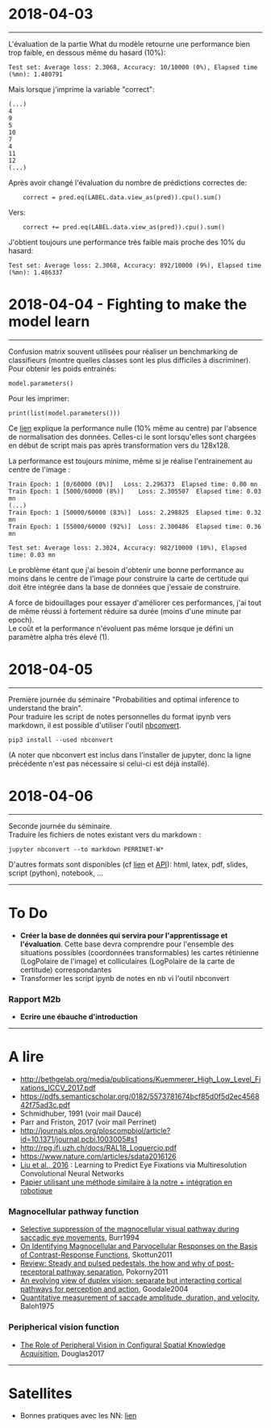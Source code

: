 
# 2018-04-03
---
L'évaluation de la partie What du modèle retourne une performance bien trop faible, en dessous même du hasard (10%):

    Test set: Average loss: 2.3068, Accuracy: 10/10000 (0%), Elapsed time (%mn): 1.480791
    
Mais lorsque j'imprime la variable "correct":

    (...)
    4
    9
    5
    10
    7
    4
    11
    12
    (...)
    
Après avoir changé l'évaluation du nombre de prédictions correctes de:

        correct = pred.eq(LABEL.data.view_as(pred)).cpu().sum()
        
Vers: 

        correct += pred.eq(LABEL.data.view_as(pred)).cpu().sum()
        
J'obtient toujours une performance très faible mais proche des 10% du hasard:

    Test set: Average loss: 2.3068, Accuracy: 892/10000 (9%), Elapsed time (%mn): 1.486337

# 2018-04-04 - Fighting to make the model learn
---
Confusion matrix souvent utilisées pour réaliser un benchmarking de classifieurs (montre quelles classes sont les plus difficiles à discriminer).  
Pour obtenir les poids entrainés:

    model.parameters()
    
Pour les imprimer:

    print(list(model.parameters()))
    
Ce [lien](https://stackoverflow.com/questions/48477198/problems-with-pytorch-mlp-when-training-the-mnist-dataset-retrieved-from-keras) explique la performance nulle (10% même au centre) par l'absence de normalisation des données. Celles-ci le sont lorsqu'elles sont chargées en début de script mais pas après transformation vers du 128x128.

La performance est toujours minime, même si je réalise l'entrainement au centre de l'image :

    Train Epoch: 1 [0/60000 (0%)]	Loss: 2.296373	Elapsed time: 0.00 mn
    Train Epoch: 1 [5000/60000 (8%)]	Loss: 2.305507	Elapsed time: 0.03 mn
    (...)
    Train Epoch: 1 [50000/60000 (83%)]	Loss: 2.298825	Elapsed time: 0.32 mn
    Train Epoch: 1 [55000/60000 (92%)]	Loss: 2.300486	Elapsed time: 0.36 mn

    Test set: Average loss: 2.3024, Accuracy: 982/10000 (10%), Elapsed time: 0.03 mn
    
Le problème étant que j'ai besoin d'obtenir une bonne performance au moins dans le centre de l'image pour construire la carte de certitude qui doit être intégrée dans la base de données que j'essaie de construire.  

A force de bidouillages pour essayer d'améliorer ces performances, j'ai tout de même réussi à fortement réduire sa durée (moins d'une minute par epoch).  
Le coût et la performance n'évoluent pas même lorsque je défini un paramètre alpha très élevé (1).

# 2018-04-05
---
Première journée du séminaire "Probabilities and optimal inference to understand the brain".  
Pour traduire les script de notes personnelles du format ipynb vers markdown, il est possible d'utiliser l'outil [nbconvert](https://nbconvert.readthedocs.io/en/latest/index.html).  

    pip3 install --used nbconvert
    
(A noter que nbconvert est inclus dans l'installer de jupyter, donc la ligne précédente n'est pas nécessaire si celui-ci est déjà installé).

# 2018-04-06
---
Seconde journée du séminaire.  
Traduire les fichiers de notes existant vers du markdown :

    jupyter nbconvert --to markdown PERRINET-W* 
    
D'autres formats sont disponibles (cf [lien](https://ipython.org/ipython-doc/3/notebook/nbconvert.html) et [API](https://nbconvert.readthedocs.io/en/latest/execute_api.html)): html, latex, pdf, slides, script (python), notebook, ...

---
# To Do
+ **Créer la base de données qui servira pour l'apprentissage et l'évaluation**. Cette base devra comprendre pour l'ensemble des situations possibles (coordonnées transformables) les cartes rétinienne (LogPolaire de l'image) et colliculaires (LogPolaire de la carte de certitude) correspondantes
+ Transformer les script ipynb de notes en nb vi l'outil nbconvert
### Rapport M2b
+ **Ecrire une ébauche d'introduction**

---
# A lire
+ http://bethgelab.org/media/publications/Kuemmerer_High_Low_Level_Fixations_ICCV_2017.pdf
+ https://pdfs.semanticscholar.org/0182/5573781674bcf85d0f5d2ec456842f75ad3c.pdf
+ Schmidhuber, 1991 (voir mail Daucé)
+ Parr and Friston, 2017 (voir mail Perrinet)
+ http://journals.plos.org/ploscompbiol/article?id=10.1371/journal.pcbi.1003005#s1
+ http://rpg.ifi.uzh.ch/docs/RAL18_Loquercio.pdf
+ https://www.nature.com/articles/sdata2016126
+ [Liu et al., 2016](http://ieeexplore.ieee.org/document/7762165/?reload=true) : Learning to Predict Eye Fixations via Multiresolution Convolutional Neural Networks
+ [Papier utilisant une méthode similaire à la notre + intégration en robotique](https://www.researchgate.net/publication/220934961_Fast_Object_Detection_with_Foveated_Imaging_and_Virtual_Saccades_on_Resource_Limited_Robots)
### Magnocellular pathway function  
+ [Selective suppression of the magnocellular visual pathway during saccadic eye movements](http://www.nature.com.lama.univ-amu.fr/articles/371511a0), Burr1994
+ [On Identifying Magnocellular and Parvocellular Responses on the Basis of Contrast-Response Functions](https://www.ncbi.nlm.nih.gov/pmc/articles/PMC3004196/), Skottun2011
+ [Review: Steady and pulsed pedestals, the how and why of post-receptoral pathway separation](http://jov.arvojournals.org/article.aspx?articleid=2191890), Pokorny2011
+ [An evolving view of duplex vision: separate but interacting cortical pathways for perception and action](http://www.sciencedirect.com/science/article/pii/S0959438804000340?via%3Dihub), Goodale2004
+ [Quantitative measurement of saccade amplitude, duration, and velocity](http://n.neurology.org/content/25/11/1065), Baloh1975
### Peripherical vision function
+ [The Role of Peripheral Vision in Configural Spatial Knowledge Acquisition](https://etd.ohiolink.edu/pg_10?0::NO:10:P10_ACCESSION_NUM:wright1496188017928082), Douglas2017

---
# Satellites
+ Bonnes pratiques avec les NN: [lien](https://cs231n.github.io/neural-networks-3/)
